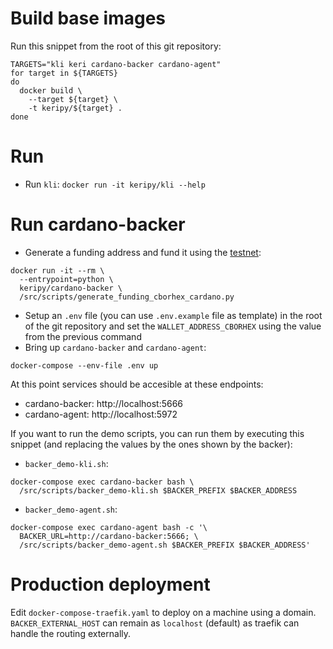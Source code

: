 # Build base images

Run this snippet from the root of this git repository:

```
TARGETS="kli keri cardano-backer cardano-agent"
for target in ${TARGETS}
do
  docker build \
    --target ${target} \
    -t keripy/${target} .
done
```

# Run

* Run `kli`:
`docker run -it keripy/kli --help`

# Run cardano-backer

* Generate a funding address and fund it using the [testnet](https://docs.cardano.org/cardano-testnet/tools/faucet):
```
docker run -it --rm \
  --entrypoint=python \
  keripy/cardano-backer \
  /src/scripts/generate_funding_cborhex_cardano.py
```
* Setup an `.env` file (you can use `.env.example` file as template) in the root of the git repository and set the `WALLET_ADDRESS_CBORHEX` using the value from the previous command
* Bring up `cardano-backer` and `cardano-agent`:
```
docker-compose --env-file .env up
```

At this point services should be accesible at these endpoints:

- cardano-backer: http://localhost:5666
- cardano-agent: http://localhost:5972

If you want to run the demo scripts, you can run them by executing this snippet (and replacing the values by the ones shown by the backer):
* `backer_demo-kli.sh`:
```
docker-compose exec cardano-backer bash \
  /src/scripts/backer_demo-kli.sh $BACKER_PREFIX $BACKER_ADDRESS
```
* `backer_demo-agent.sh`:
```
docker-compose exec cardano-agent bash -c '\
  BACKER_URL=http://cardano-backer:5666; \
  /src/scripts/backer_demo-agent.sh $BACKER_PREFIX $BACKER_ADDRESS'
```

# Production deployment

Edit `docker-compose-traefik.yaml` to deploy on a machine using a domain.
`BACKER_EXTERNAL_HOST` can remain as `localhost` (default) as traefik can handle the routing externally.
